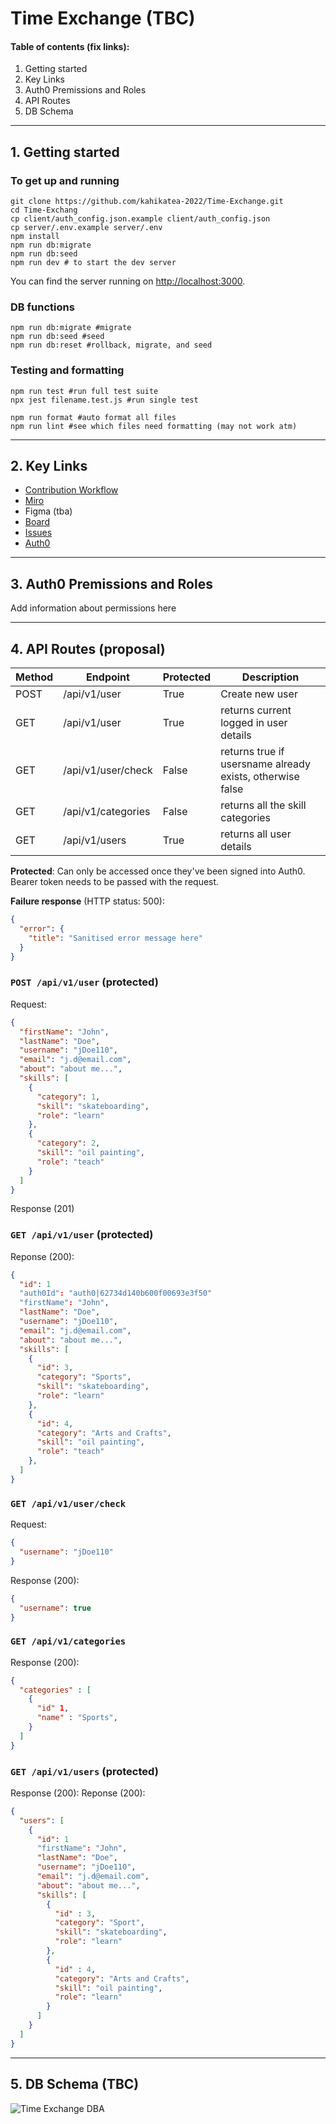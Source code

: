 # Time Exchange (TBC)

#### Table of contents (fix links):

1. Getting started
2. Key Links
3. Auth0 Premissions and Roles
4. API Routes
5. DB Schema

---

## 1. Getting started

### To get up and running

```shell
git clone https://github.com/kahikatea-2022/Time-Exchange.git
cd Time-Exchang
cp client/auth_config.json.example client/auth_config.json
cp server/.env.example server/.env
npm install
npm run db:migrate
npm run db:seed
npm run dev # to start the dev server
```

You can find the server running on [http://localhost:3000](http://localhost:3000).

### DB functions

```shell
npm run db:migrate #migrate
npm run db:seed #seed
npm run db:reset #rollback, migrate, and seed
```

### Testing and formatting

```shell
npm run test #run full test suite
npx jest filename.test.js #run single test

npm run format #auto format all files
npm run lint #see which files need formatting (may not work atm)
```

---

## 2. Key Links

- [Contribution Workflow](https://github.com/kahikatea-2022/Time-Exchange/blob/2-readme-update/CONTRIBUTE.md)
- [Miro](https://miro.com/app/board/uXjVO3kWk38=/)
- Figma (tba)
- [Board](https://github.com/kahikatea-2022/Time-Exchange/projects/1)
- [Issues](https://github.com/kahikatea-2022/Time-Exchange/issues)
- [Auth0](https://manage.auth0.com/dashboard/au/kahikatea-2022-jessew/applications/c8ZqOgWFTqZZRQ9KgFK75a4lCI06SdYV/settings)

---

## 3. Auth0 Premissions and Roles

Add information about permissions here

---

## 4. API Routes (proposal)

| Method | Endpoint           | Protected | Description                                               |
| ------ | ------------------ | --------- | --------------------------------------------------------- |
| POST   | /api/v1/user       | True      | Create new user                                           |
| GET    | /api/v1/user       | True      | returns current logged in user details                    |
| GET    | /api/v1/user/check | False     | returns true if usersname already exists, otherwise false |
| GET    | /api/v1/categories | False     | returns all the skill categories                          |
| GET    | /api/v1/users      | True      | returns all user details                                  |

**Protected**: Can only be accessed once they've been signed into Auth0. Bearer token needs to be passed with the request.

**Failure response** (HTTP status: 500):

```json
{
  "error": {
    "title": "Sanitised error message here"
  }
}
```

### `POST /api/v1/user` (protected)

Request:

```json
{
  "firstName": "John",
  "lastName": "Doe",
  "username": "jDoe110",
  "email": "j.d@email.com",
  "about": "about me...",
  "skills": [
    {
      "category": 1,
      "skill": "skateboarding",
      "role": "learn"
    },
    {
      "category": 2,
      "skill": "oil painting",
      "role": "teach"
    }
  ]
}
```

Response (201)

### `GET /api/v1/user` (protected)

Reponse (200):

```json
{
  "id": 1
  "auth0Id": "auth0|62734d140b600f00693e3f50"
  "firstName": "John",
  "lastName": "Doe",
  "username": "jDoe110",
  "email": "j.d@email.com",
  "about": "about me...",
  "skills": [
    {
      "id": 3,
      "category": "Sports",
      "skill": "skateboarding",
      "role": "learn"
    },
    {
      "id": 4,
      "category": "Arts and Crafts",
      "skill": "oil painting",
      "role": "teach"
    },
  ]
}
```

### `GET /api/v1/user/check`

Request:

```json
{
  "username": "jDoe110"
}
```

Response (200):

```json
{
  "username": true
}
```

### `GET /api/v1/categories`

Response (200):

```json
{
  "categories" : [
    {
      "id" 1,
      "name" : "Sports",
    }
  ]
}
```

### `GET /api/v1/users` (protected)

Response (200):
Reponse (200):

```json
{
  "users": [
    {
      "id": 1
      "firstName": "John",
      "lastName": "Doe",
      "username": "jDoe110",
      "email": "j.d@email.com",
      "about": "about me...",
      "skills": [
        {
          "id" : 3,
          "category": "Sport",
          "skill": "skateboarding",
          "role": "learn"
        },
        {
          "id" : 4,
          "category": "Arts and Crafts",
          "skill": "oil painting",
          "role": "learn"
        }
      ]
    }
  ]
}
```

---

## 5. DB Schema (TBC)

![Time Exchange DBA](https://user-images.githubusercontent.com/49049363/166867526-d1a7fbfa-5af1-478d-8226-7735d370f9c5.png)
